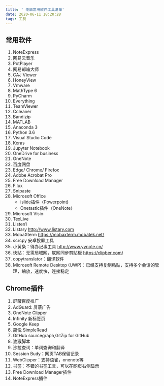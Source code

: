 ```yaml
---
title: ' 电脑常用软件工具清单'
date: 2020-06-11 18:20:28
tags: 工具
---
```


## 常用软件
1. NoteExpress
2. 网易云音乐
3. PotPlayer
4. 网易邮箱大师
5.  CAJ Viewer
6.  HoneyView
7.  Vmware
8.  MathType 6
9.  PyCharm
10. Everything
11. TeamViewer
12. Ccleaner
13. Bandizip
14. MATLAB
15. Anaconda 3
16. Python 3.6
17. Visual Studio Code
18. Keras
19. Jupyter Notebook
20. OneDrive for business
21. OneNote
22. 百度网盘
23. Edge/ Chrome/ Firefox
24. Adobe Acrobat Pro
25. Free Download Manager
26. F.lux
27. Snipaste
28. Microsoft Office
    - islide插件（Powerpoint)
    - Onetastic插件（OneNote）
29. Microsoft Visio
30. TexLive
31. Listen1
32. Listary  http://www.listary.com
33. MobaXterm https://mobaxterm.mobatek.net/
34. scrcpy 安卓投屏工具
35. 小黄条：待办记事工具 http://www.yynote.cn/
36. 快贴：无需局域网，联网同步剪贴板 https://clipber.com/
37. copytranslator：翻译软件
38. Microsoft Remote Desktop (UWP)：已经支持复制粘贴，支持多个会话的管理，缩放，速度快，连接稳定


## Chrome插件
1. 屏蔽百度推广
2. AdGuard: 屏蔽广告
3. OneNote Clipper
4. Infinity 新标签页
5. Google Keep
6. 简悦 SimpleRead
7. GitHub sourcegraph,GitZip for GitHub
8. 油猴脚本
9. 沙拉查词：单词查询和翻译
10. Session Budy：网页TAB保留记录
11. WebClipper：支持语雀，onenote等
12. 书签：不错的书签工具，可以在网页右侧显示
13. Free Download Manager插件
14. NoteExpress插件
